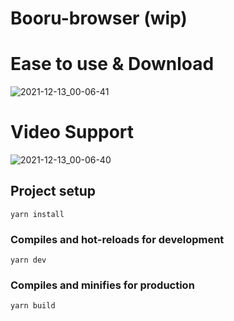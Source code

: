 # Booru-browser (wip)

# Ease to use & Download

![2021-12-13_00-06-41](https://user-images.githubusercontent.com/17952364/145733342-d4e51f69-e3fb-44c5-a489-1e1705743287.png)

# Video Support

![2021-12-13_00-06-40](https://user-images.githubusercontent.com/17952364/145733344-98f92cbf-397a-493e-958b-8bf4d8865e41.png)

## Project setup

```
yarn install
```

### Compiles and hot-reloads for development

```
yarn dev
```

### Compiles and minifies for production

```
yarn build
```
